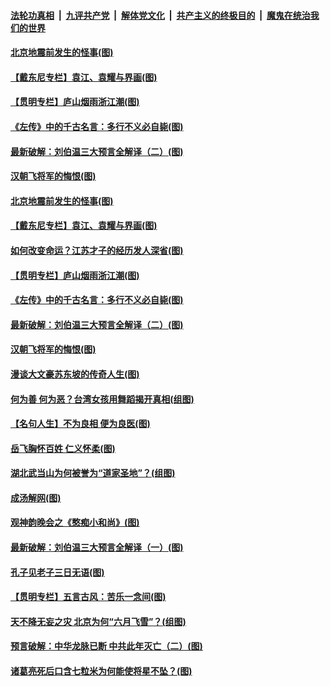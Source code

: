 

####  [法轮功真相](../../../../basic/blob/master/README.md?t=07190302) &nbsp;|&nbsp; [九评共产党](../../../../9ping.md/blob/master/README.md?t=07190302) &nbsp;|&nbsp; [解体党文化](../../../../jtdwh.md/blob/master/README.md?t=07190302)  &nbsp;|&nbsp; [共产主义的终极目的](../../../../gczydzjmd.md/blob/master/README.md?t=07190302) &nbsp;|&nbsp; [魔鬼在统治我们的世界](../../../../mgztzwmdsj.md/blob/master/README.md?t=07190302) 

#### [北京地震前发生的怪事(图)](../pages/p7/940022.md?t=07190302) 

#### [【戴东尼专栏】袁江、袁耀与界画(图)](../pages/p7/937878.md?t=07190302) 

#### [【贯明专栏】庐山烟雨浙江潮(图)](../pages/p7/936827.md?t=07190302) 

#### [《左传》中的千古名言：多行不义必自毙(图)](../pages/p7/939910.md?t=07190302) 

#### [最新破解：刘伯温三大预言全解译（二）(图)](../pages/p7/939583.md?t=07190302) 

#### [汉朝飞将军的悔恨(图)](../pages/p7/939586.md?t=07190302) 

#### [北京地震前发生的怪事(图)](../pages/p7/940022.md?t=07190302) 

#### [【戴东尼专栏】袁江、袁耀与界画(图)](../pages/p7/937878.md?t=07190302) 

#### [如何改变命运？江苏才子的经历发人深省(图)](../pages/p7/939897.md?t=07190302) 

#### [【贯明专栏】庐山烟雨浙江潮(图)](../pages/p7/936827.md?t=07190302) 

#### [《左传》中的千古名言：多行不义必自毙(图)](../pages/p7/939910.md?t=07190302) 

#### [最新破解：刘伯温三大预言全解译（二）(图)](../pages/p7/939583.md?t=07190302) 

#### [汉朝飞将军的悔恨(图)](../pages/p7/939586.md?t=07190302) 

#### [漫谈大文豪苏东坡的传奇人生(图)](../pages/p7/939821.md?t=07190302) 

#### [何为善 何为恶？台湾女孩用舞蹈揭开真相(组图)](../pages/p7/939469.md?t=07190302) 

#### [【名句人生】不为良相 便为良医(图)](../pages/p7/939701.md?t=07190302) 

#### [岳飞胸怀百姓 仁义怀柔(图)](../pages/p7/939584.md?t=07190302) 

#### [湖北武当山为何被誉为“道家圣地”？(组图)](../pages/p7/939679.md?t=07190302) 

#### [成汤解网(图)](../pages/p7/939400.md?t=07190302) 

#### [观神韵晚会之《憨痴小和尚》(图)](../pages/p7/936179.md?t=07190302) 

#### [最新破解：刘伯温三大预言全解译（一）(图)](../pages/p7/939582.md?t=07190302) 

#### [孔子见老子三日无语(图)](../pages/p7/939396.md?t=07190302) 

#### [【贯明专栏】五言古风：苦乐一念间(图)](../pages/p7/939498.md?t=07190302) 

#### [天不降无妄之灾 北京为何“六月飞雪”？(组图)](../pages/p7/939481.md?t=07190302) 

#### [预言破解：中华龙脉已断 中共此年灭亡（二）(图)](../pages/p7/939305.md?t=07190302) 

#### [诸葛亮死后口含七粒米为何能使将星不坠？(图)](../pages/p7/939308.md?t=07190302) 

